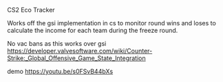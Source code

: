 CS2 Eco Tracker

Works off the gsi implementation in cs to monitor round wins and loses to calculate the income for each team during the freeze round.

No vac bans as this works over gsi https://developer.valvesoftware.com/wiki/Counter-Strike:_Global_Offensive_Game_State_Integration

demo https://youtu.be/s0FSvB44bXs
